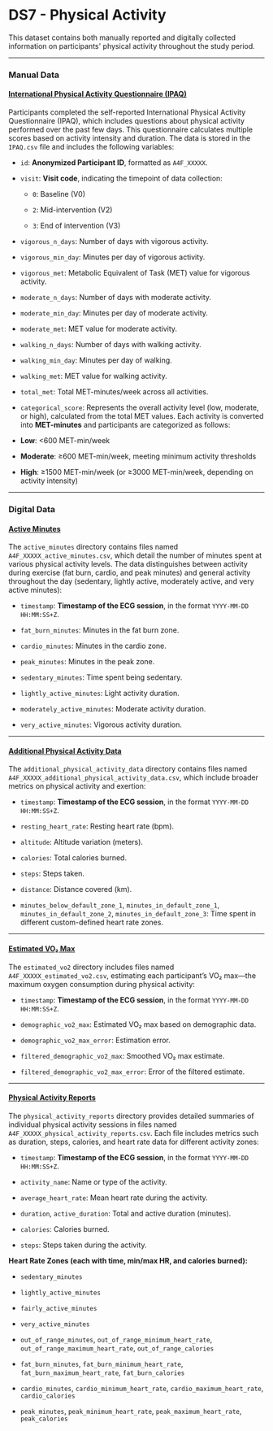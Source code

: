 
# DS7 - Physical Activity

This dataset contains both manually reported and digitally collected information on participants' physical activity throughout the study period.

----------

### Manual Data

#### [International Physical Activity Questionnaire (IPAQ)](https://github.com/AI4Food/AI4FoodDB/blob/master/datasets/DS7_PhysicalActivity/IPAQ.csv)

Participants completed the self-reported International Physical Activity Questionnaire (IPAQ), which includes questions about physical activity performed over the past few days. This questionnaire calculates multiple scores based on activity intensity and duration. The data is stored in the `IPAQ.csv` file and includes the following variables:

-   `id`: **Anonymized Participant ID**, formatted as `A4F_XXXXX`.
    
-   `visit`: **Visit code**, indicating the timepoint of data collection:
    
    -   `0`: Baseline (V0)
        
    -   `2`: Mid-intervention (V2)
        
    -   `3`: End of intervention (V3)
        
-   `vigorous_n_days`: Number of days with vigorous activity.
    
-   `vigorous_min_day`: Minutes per day of vigorous activity.
    
-   `vigorous_met`: Metabolic Equivalent of Task (MET) value for vigorous activity.
    
-   `moderate_n_days`: Number of days with moderate activity.
    
-   `moderate_min_day`: Minutes per day of moderate activity.
    
-   `moderate_met`: MET value for moderate activity.
    
-   `walking_n_days`: Number of days with walking activity.
    
-   `walking_min_day`: Minutes per day of walking.
    
-   `walking_met`: MET value for walking activity.
    
-   `total_met`: Total MET-minutes/week across all activities.
    
-   `categorical_score`:  Represents the overall activity level (low, moderate, or high), calculated from the total MET values. Each activity is converted into **MET-minutes** and participants are categorized as follows:

-   **Low**: <600 MET-min/week
    
-   **Moderate**: ≥600 MET-min/week, meeting minimum activity thresholds
    
-   **High**: ≥1500 MET-min/week (or ≥3000 MET-min/week, depending on activity intensity)
    

----------

### Digital Data

#### [Active Minutes](https://github.com/AI4Food/AI4FoodDB/tree/master/datasets/DS7_PhysicalActivity/active_minutes)

The `active_minutes` directory contains files named `A4F_XXXXX_active_minutes.csv`, which detail the number of minutes spent at various physical activity levels. The data distinguishes between activity during exercise (fat burn, cardio, and peak minutes) and general activity throughout the day (sedentary, lightly active, moderately active, and very active minutes):

-   `timestamp`: **Timestamp of the ECG session**, in the format `YYYY-MM-DD HH:MM:SS+Z`.
    
-   `fat_burn_minutes`: Minutes in the fat burn zone.
    
-   `cardio_minutes`: Minutes in the cardio zone.
    
-   `peak_minutes`: Minutes in the peak zone.
    
-   `sedentary_minutes`: Time spent being sedentary.
    
-   `lightly_active_minutes`: Light activity duration.
    
-   `moderately_active_minutes`: Moderate activity duration.
    
-   `very_active_minutes`: Vigorous activity duration.
    

----------

#### [Additional Physical Activity Data](https://github.com/AI4Food/AI4FoodDB/tree/master/datasets/DS7_PhysicalActivity/additional_physical_activity_data)

The `additional_physical_activity_data` directory contains files named `A4F_XXXXX_additional_physical_activity_data.csv`, which include broader metrics on physical activity and exertion:

-   `timestamp`: **Timestamp of the ECG session**, in the format `YYYY-MM-DD HH:MM:SS+Z`.
    
-   `resting_heart_rate`: Resting heart rate (bpm).
    
-   `altitude`: Altitude variation (meters).
    
-   `calories`: Total calories burned.
    
-   `steps`: Steps taken.
    
-   `distance`: Distance covered (km).
    
-   `minutes_below_default_zone_1`, `minutes_in_default_zone_1`, `minutes_in_default_zone_2`, `minutes_in_default_zone_3`: Time spent in different custom-defined heart rate zones.
    

----------

#### [Estimated VO₂ Max](https://github.com/AI4Food/AI4FoodDB/tree/master/datasets/DS7_PhysicalActivity/estimated_VO2)

The `estimated_vo2` directory includes files named `A4F_XXXXX_estimated_vo2.csv`, estimating each participant’s VO₂ max—the maximum oxygen consumption during physical activity:

-   `timestamp`: **Timestamp of the ECG session**, in the format `YYYY-MM-DD HH:MM:SS+Z`.
    
-   `demographic_vo2_max`: Estimated VO₂ max based on demographic data.
    
-   `demographic_vo2_max_error`: Estimation error.
    
-   `filtered_demographic_vo2_max`: Smoothed VO₂ max estimate.
    
-   `filtered_demographic_vo2_max_error`: Error of the filtered estimate.
    

----------

#### [Physical Activity Reports](https://github.com/AI4Food/AI4FoodDB/tree/master/datasets/DS7_PhysicalActivity/physical_activity_reports)

The `physical_activity_reports` directory provides detailed summaries of individual physical activity sessions in files named `A4F_XXXXX_physical_activity_reports.csv`. Each file includes metrics such as duration, steps, calories, and heart rate data for different activity zones:

-   `timestamp`: **Timestamp of the ECG session**, in the format `YYYY-MM-DD HH:MM:SS+Z`.
    
-   `activity_name`: Name or type of the activity.
    
-   `average_heart_rate`: Mean heart rate during the activity.
    
-   `duration`, `active_duration`: Total and active duration (minutes).
    
-   `calories`: Calories burned.
    
-   `steps`: Steps taken during the activity.
    

**Heart Rate Zones (each with time, min/max HR, and calories burned):**

-   `sedentary_minutes`
    
-   `lightly_active_minutes`
    
-   `fairly_active_minutes`
    
-   `very_active_minutes`
    
-   `out_of_range_minutes`, `out_of_range_minimum_heart_rate`, `out_of_range_maximum_heart_rate`, `out_of_range_calories`
    
-   `fat_burn_minutes`, `fat_burn_minimum_heart_rate`, `fat_burn_maximum_heart_rate`, `fat_burn_calories`
    
-   `cardio_minutes`, `cardio_minimum_heart_rate`, `cardio_maximum_heart_rate`, `cardio_calories`
    
-   `peak_minutes`, `peak_minimum_heart_rate`, `peak_maximum_heart_rate`, `peak_calories`
